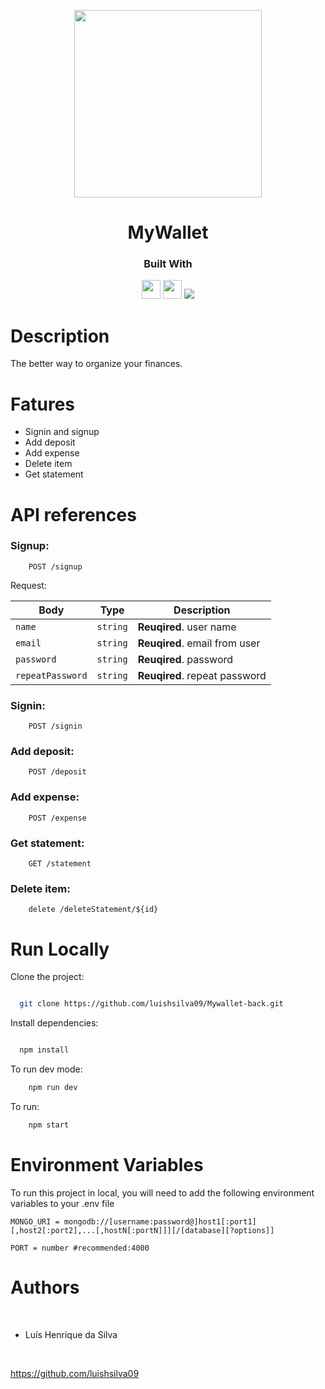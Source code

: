 <p align="center"> 
    <img src="https://notion-emojis.s3-us-west-2.amazonaws.com/prod/svg-twitter/1f4b0.svg" height="300px">
</p>

<h1 align="center">MyWallet</h1>

<div align="center">
  <h3>Built With</h3>
 <img src="https://img.shields.io/badge/Node.js-43853D?style=for-the-badge&logo=node.js&logoColor=white" height="30px"/>  
  <img src="https://img.shields.io/badge/Express.js-404D59?style=for-the-badge&logo=express.js&logoColor=white" height="30px"/>
  <img src="	https://img.shields.io/badge/MongoDB-4EA94B?style=for-the-badge&logo=mongodb&logoColor=white" heigth="30px">
  <!--  Badges  source:  https://dev.to/envoy_/150-badges-for-github-pnk  -->
</div>

# Description

The better way to organize your finances.

# Fatures

- Signin and signup
- Add deposit
- Add expense
- Delete item
- Get statement

# API references

### Signup:

```https
    POST /signup
```

Request:

| Body             | Type     | Description                   |
| ---------------- | -------- | ----------------------------- |
| `name`           | `string` | **Reuqired**. user name       |
| `email`          | `string` | **Reuqired**. email from user |
| `password`       | `string` | **Reuqired**. password        |
| `repeatPassword` | `string` | **Reuqired**. repeat password |

### Signin:

```https
    POST /signin
```

### Add deposit:

```https
    POST /deposit
```

### Add expense:

```https
    POST /expense
```

### Get statement:

```https
    GET /statement
```

### Delete item:

```https
    delete /deleteStatement/${id}
```

# Run Locally

Clone the project:

```bash

  git clone https://github.com/luishsilva09/Mywallet-back.git

```

Install dependencies:

```bash

  npm install

```

To run dev mode:

```bash
    npm run dev
```

To run:

```bash
    npm start
```

# Environment Variables

To run this project in local, you will need to add the following environment variables to your .env file

`MONGO_URI = mongodb://[username:password@]host1[:port1][,host2[:port2],...[,hostN[:portN]]][/[database][?options]]`

`PORT = number #recommended:4000`

# Authors

​

- Luís Henrique da Silva

​

https://github.com/luishsilva09

